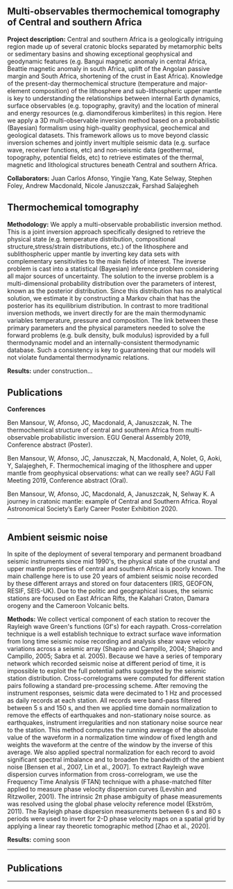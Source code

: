 ## Multi-observables thermochemical tomography of Central and southern Africa


**Project description:** Central and southern Africa is a geologically intriguing region made up of several cratonic blocks separated by metamorphic belts or sedimentary basins and showing exceptional geophysical and geodynamic features (e.g. Bangui magnetic anomaly in central Africa, Beattie magnetic anomaly in south Africa, uplift of the Angolan passive margin and South Africa, shortening of the crust in East Africa). Knowledge of the present-day thermochemical structure (temperature and major-element composition) of the lithosphere and sub-lithospheric upper mantle is key to understanding the relationships between internal Earth dynamics, surface observables (e.g. topography, gravity) and the location of mineral and energy resources (e.g. diamondiferous kimberlites) in this region. Here we apply a 3D multi-observable inversion method based on a probabilistic (Bayesian) formalism using high-quality geophysical, geochemical and geological datasets. This framework allows us to move beyond classic inversion schemes and jointly invert multiple seismic data (e.g. surface wave, receiver functions, etc) and non-seismic data (geothermal, topography, potential fields, etc) to retrieve estimates of the thermal, magnetic and lithological structures beneath Central and southern Africa.

**Collaborators:** Juan Carlos Afonso, Yingjie Yang, Kate Selway, Stephen Foley, Andrew Macdonald, Nicole Januszczak, Farshad Salajegheh 

## Thermochemical tomography
**Methodology:** We apply a multi-observable probabilistic inversion method. This is a joint inversion approach specifically designed to retrieve the physical state (e.g. temperature distribution, compositional structure,stress/strain distributions, etc.) of the lithosphere and sublithospheric upper mantle by inverting key data sets with complementary sensitivities to the main fields of interest. The inverse problem is cast into a statistical (Bayesian) inference problem considering all major sources of uncertainty. The solution to the inverse problem is a multi-dimensional probability distribution over the parameters of interest, known as the posterior distribution. Since this distribution has no analytical solution, we estimate it by constructing a Markov chain that has the posterior has its equilibrium distribution. In contrast to more traditional inversion methods, we invert directly for are the main thermodynamic variables temperature, pressure and composition. The link between these primary parameters and the physical parameters needed to solve the forward problems (e.g. bulk density, bulk modulus) isprovided by a full thermodynamic model and an internally-consistent thermodynamic database. Such a consistency is key to guaranteeing that our models will not violate fundamental thermodynamic relations.

**Results:**  under construction...

## Publications


**Conferences**

Ben Mansour, W, Afonso, JC, Macdonald, A, Januszczak, N. The thermochemical structure of central and southern Africa from multi-observable probabilistic inversion. EGU General Assembly 2019, Conference abstract (Poster).

Ben Mansour, W, Afonso, JC, Januszczak, N,  Macdonald, A, Nolet, G, Aoki, Y, Salajegheh, F. Thermochemical imaging of the lithosphere and upper mantle from geophysical observations: what can we really see? AGU Fall Meeting 2019, Conference abstract (Oral).

Ben Mansour, W, Afonso, JC, Macdonald, A, Januszczak, N, Selway K. A journey in cratonic mantle: example of Central and Southern Africa. Royal Astronomical Society’s Early Career Poster Exhibition 2020.
 
---

## Ambient seismic noise
In spite of the deployment of several temporary  and permanent broadband seismic instruments since mid 1990's, the physical state of the crustal and upper mantle properties of central and southern Africa is poorly known. The main challenge here is to use 20 years of ambient seismic noise recorded by these different arrays and stored on four datacenters (IRIS, GEOFON, RESIF, SEIS-UK). Due to the politic and geographical issues, the seismic stations are focused on East African Rifts, the Kalahari Craton, Damara orogeny and the Cameroon Volcanic belts.

**Methods:** We collect vertical component of each station to recover the Rayleigh wave Green's functions (Gf's) for each raypath. Cross-correlation technique is a well establish technique to extract surface wave information from long time seismic noise recording and analysis shear wave velocity variations across a seismic array (Shapiro and Campillo, 2004; Shapiro and Campillo, 2005; Sabra et al. 2005). Because we have a series of temporary network which recorded seismic noise at different period of time, it is impossible to exploit the full potential paths suggested by the seismic station distribution. Cross-correlograms were computed for different station pairs following a standard pre-processing scheme. After removing the instrument responses, seismic data were decimated to 1 Hz and processed as daily records at each station. All records were band-pass filtered between 5 s and 150 s, and then we applied time domain normalization to remove the effects of earthquakes and non-stationary noise source. as earthquakes, instrument irregularities and non stationary noise source near to the station. This method computes the running average of the absolute value of the waveform in a normalization time window of fixed length and weights the waveform at the centre of the window by the inverse of this average. We also applied spectral normalization for each record to avoid significant spectral imbalance and to broaden the bandwidth of the ambient noise [Bensen et al., 2007, Lin et al., 2007]. To extract Rayleigh wave dispersion curves information from cross-correlogram, we use the Frequency Time Analysis (FTAN) technique with a phase-matched filter applied to measure phase velocity dispersion curves (Levshin and Ritzwoller, 2001). The intrinsic 2π phase ambiguity of phase measurements was resolved using the global phase velocity reference model (Ekström, 2011). The Rayleigh phase dispersion measurements between 6 s and 80 s periods were used to invert for 2-D phase velocity maps on a spatial grid by applying a linear ray theoretic tomographic method [Zhao et al., 2020].

**Results:** coming soon

---

## Publications



---
